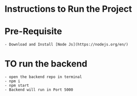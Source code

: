 # Instructions to Run the Project

# Pre-Requisite
    - Download and Install [Node Js](https://nodejs.org/en/)

# TO run the backend
    - open the backend repo in terminal
    - npm i 
    - npm start
    - Backend will run in Port 5000

